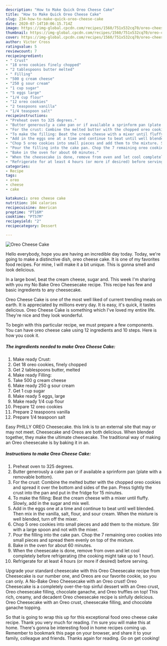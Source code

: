 ```yaml
---
description: "How to Make Quick Oreo Cheese Cake"
title: "How to Make Quick Oreo Cheese Cake"
slug: 234-how-to-make-quick-oreo-cheese-cake
date: 2020-07-14T10:06:15.714Z
image: https://img-global.cpcdn.com/recipes/1560/751x532cq70/oreo-cheese-cake-recipe-main-photo.jpg
thumbnail: https://img-global.cpcdn.com/recipes/1560/751x532cq70/oreo-cheese-cake-recipe-main-photo.jpg
cover: https://img-global.cpcdn.com/recipes/1560/751x532cq70/oreo-cheese-cake-recipe-main-photo.jpg
author: Victor Cross
ratingvalue: 5
reviewcount: 7
recipeingredient:
- " Crust"
- "18 oreo cookies finely chopped"
- "2 tablespoons butter melted"
- " Filling"
- "500 g cream cheese"
- "250 g sour cream"
- "1 cup sugar"
- "5 eggs large"
- "1/4 cup flour"
- "12 oreo cookies"
- "2 teaspoons vanilla"
- "1/4 teaspoon salt"
recipeinstructions:
- "Preheat oven to 325 degrees."
- "Butter generously a cake pan or if available a sprinform pan (plate with a removable bottom)."
- "For the crust: Combine the melted butter with the chopped oreo cookies and spread it over the bottom and sides of the pan. Press tightly the crust into the pan and put in the fridge for 15 minutes."
- "To make the filling: Beat the cream cheese with a mixer until fluffy. Slowly, add in the sugar and mix well."
- "Add in the eggs one at a time and continue to beat until well blended. Then mix in the vanilla, salt, flour, and sour cream. When the mixture is well blended, turn off the mixer."
- "Chop 5 oreo cookies into small pieces and add them to the mixture. Stir with a large spoon and not with the mixer."
- "Pour the filling into the cake pan. Chop the 7 remaining oreo cookies into small pieces and spread them evenly on top of the mixture."
- "Bake in the oven for about 60 minutes."
- "When the cheesecake is done, remove from oven and let cool completely before refrigerating (the cooking might take up to 1 hour)."
- "Refrigerate for at least 4 hours (or more if desired) before serving."
categories:
- Recipe
tags:
- oreo
- cheese
- cake

katakunci: oreo cheese cake 
nutrition: 104 calories
recipecuisine: American
preptime: "PT16M"
cooktime: "PT57M"
recipeyield: "2"
recipecategory: Dessert

---
```



![Oreo Cheese Cake](https://img-global.cpcdn.com/recipes/1560/751x532cq70/oreo-cheese-cake-recipe-main-photo.jpg)

Hello everybody, hope you are having an incredible day today. Today, we're going to make a distinctive dish, oreo cheese cake. It is one of my favorites food recipes. For mine, I will make it a bit unique. This is gonna smell and look delicious.

In a large bowl, beat the cream cheese, sugar and. This week I&#39;m sharing with you my No Bake Oreo Cheesecake recipe. This recipe has few and basic ingredients to any cheesecake.

Oreo Cheese Cake is one of the most well liked of current trending meals on earth. It is appreciated by millions every day. It is easy, it's quick, it tastes delicious. Oreo Cheese Cake is something which I've loved my entire life. They're nice and they look wonderful.


To begin with this particular recipe, we must prepare a few components. You can have oreo cheese cake using 12 ingredients and 10 steps. Here is how you cook it.

<!--inarticleads1-->

##### The ingredients needed to make Oreo Cheese Cake:

1. Make ready  Crust:
1. Get 18 oreo cookies, finely chopped
1. Get 2 tablespoons butter, melted
1. Make ready  Filling:
1. Take 500 g cream cheese
1. Make ready 250 g sour cream
1. Get 1 cup sugar
1. Make ready 5 eggs, large
1. Make ready 1/4 cup flour
1. Prepare 12 oreo cookies
1. Prepare 2 teaspoons vanilla
1. Prepare 1/4 teaspoon salt


Easy PHILLY OREO Cheesecake. this link is to an external site that may or may not meet. Cheesecake and Oreos are both delicious. When blended together, they make the ultimate cheesecake. The traditional way of making an Oreo cheesecake is by baking it in an. 

<!--inarticleads2-->

##### Instructions to make Oreo Cheese Cake:

1. Preheat oven to 325 degrees.
1. Butter generously a cake pan or if available a sprinform pan (plate with a removable bottom).
1. For the crust: Combine the melted butter with the chopped oreo cookies and spread it over the bottom and sides of the pan. Press tightly the crust into the pan and put in the fridge for 15 minutes.
1. To make the filling: Beat the cream cheese with a mixer until fluffy. Slowly, add in the sugar and mix well.
1. Add in the eggs one at a time and continue to beat until well blended. Then mix in the vanilla, salt, flour, and sour cream. When the mixture is well blended, turn off the mixer.
1. Chop 5 oreo cookies into small pieces and add them to the mixture. Stir with a large spoon and not with the mixer.
1. Pour the filling into the cake pan. Chop the 7 remaining oreo cookies into small pieces and spread them evenly on top of the mixture.
1. Bake in the oven for about 60 minutes.
1. When the cheesecake is done, remove from oven and let cool completely before refrigerating (the cooking might take up to 1 hour).
1. Refrigerate for at least 4 hours (or more if desired) before serving.


Upgrade your standard cheesecake with this Oreo Cheesecake recipe from Cheesecake is our number one, and Oreos are our favorite cookie, so you can only. A No-Bake Oreo Cheesecake with an Oreo crust! Oreo Cheesecake is a completely over-the-top sinful dessert with an Oreo crust, Oreo cheesecake filling, chocolate ganache, and Oreo truffles on top! This rich, creamy, and decadent Oreo cheesecake recipe is sinfully delicious. Oreo Cheesecake with an Oreo crust, cheesecake filling, and chocolate ganache topping. 

So that is going to wrap this up for this exceptional food oreo cheese cake recipe. Thank you very much for reading. I'm sure you will make this at home. There's gonna be interesting food in home recipes coming up. Remember to bookmark this page on your browser, and share it to your family, colleague and friends. Thanks again for reading. Go on get cooking!
